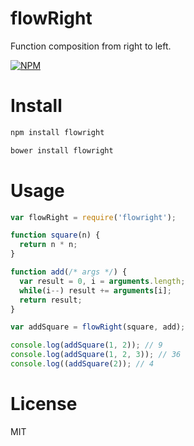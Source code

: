 # flowRight

Function composition from right to left.

[![NPM](https://nodei.co/npm/is-typedarray.png)](https://nodei.co/npm/is-typedarray/)

# Install

```bash
npm install flowright
```

```bash
bower install flowright
```

# Usage

```javascript
var flowRight = require('flowright');

function square(n) {
  return n * n;
}

function add(/* args */) {
  var result = 0, i = arguments.length;
  while(i--) result += arguments[i];
  return result;
}

var addSquare = flowRight(square, add);

console.log(addSquare(1, 2)); // 9
console.log(addSquare(1, 2, 3)); // 36
console.log((addSquare(2)); // 4
```

# License

MIT
